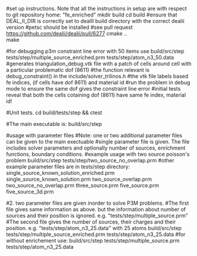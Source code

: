 #set up instructions. Note that all the instructions in setup are with respect to git repository home: "fe_enriched" 
mkdir build
cd build
#ensure that DEAL_II_DIR is correctly set to dealII build directory with the correct dealii version
#petsc should be installed
#see pull request https://github.com/dealii/dealii/pull/6277
cmake ..	
make

     
#for debugging p3m constraint line error with 50 items use
build/src/step tests/step/multiple_source_enriched.prm tests/step/atom_n3_50.data
#generates triangulation_debug.vtk file with a patch of cells around cell with a particular problematic dof (8611)
#the function relevant is debug_constraint() in the include/solver_trilinos.h
#the vtk file labels based fe indices, (if cells have dof 8611) and material id
#run the problem in debug mode to ensure the same dof gives the constraint line error
#initial tests reveal that both the cells cotaining dof (8611) have same fe index, material id!


#Unit tests.
cd build/tests/step && ctest



#The main executable is:
build/src/step



#usage with parameter files
#Note: one or two additional parameter files can be given to the main exectuable
#single parameter file is given. The file includes solver parameters and optionally number of sources, enrichment functions, boundary conditions.
#example usage with two source poisson's problem
build/src/step tests/step/two_source_no_overlap.prm
#other example parameter files are in tests/step directory:
single_source_known_solution_enriched.prm
single_source_known_solution.prm
two_source_overlap.prm
two_source_no_overlap.prm
three_source.prm
five_source.prm
five_source_3d.prm

#2. two parameter files are given inorder to solve P3M problems. 
#The first file gives same information as above. but the information about number of sources and their position is ignored. e.g. "tests/step/multiple_source.prm"
#The second file gives the number of sources, their charges and their position. e.g. "tests/step/atom_n3_25.data" with 25 atoms
build/src/step tests/step/multiple_source_enriched.prm tests/step/atom_n3_25.data
#for without enrichement use:
build/src/step tests/step/multiple_source.prm tests/step/atom_n3_25.data



